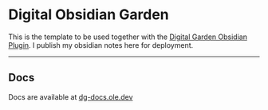 # Digital Obsidian Garden
This is the template to be used together with the [Digital Garden Obsidian Plugin](https://github.com/oleeskild/Obsidian-Digital-Garden). 
I publish my obsidian notes here for deployment.

---
## Docs
Docs are available at [dg-docs.ole.dev](https://dg-docs.ole.dev/)
